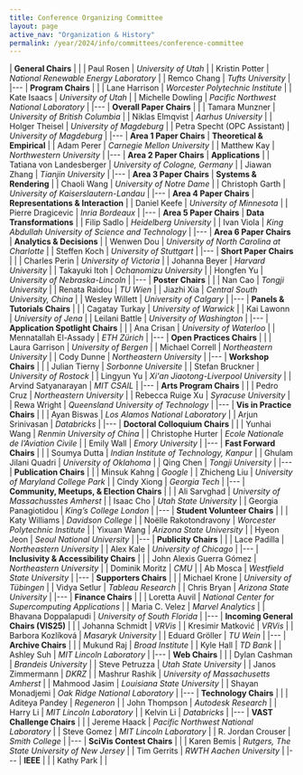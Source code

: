 ```yaml
---
title: Conference Organizing Committee
layout: page
active_nav: "Organization & History"
permalink: /year/2024/info/committees/conference-committee
---
```


| **General Chairs** | |
| Paul Rosen | *University of Utah* |
| Kristin Potter | *National Renewable Energy Laboratory* |
| Remco Chang | *Tufts University* |
|---
| **Program Chairs** | |
| Lane Harrison | *Worcester Polytechnic Institute* |
| Kate Isaacs | *University of Utah* |
| Michelle Dowling | *Pacific Northwest National Laboratory* |
|---
| **Overall Paper Chairs** | |
| Tamara Munzner | *University of British Columbia* |
| Niklas Elmqvist | *Aarhus University* |
| Holger Theisel | *University of Magdeburg* |
| Petra Specht (OPC Assistant) | *University of Magdeburg* |
|---
| **Area 1 Paper Chairs** | **Theoretical & Empirical** |
| Adam Perer | *Carnegie Mellon University* |
| Matthew Kay | *Northwestern University* |
|---
| **Area 2 Paper Chairs** | **Applications** |
| Tatiana von Landesberger | *University of Cologne, Germany* |
| Jiawan Zhang | *Tianjin University* |
|---
| **Area 3 Paper Chairs** | **Systems & Rendering** |
| Chaoli Wang | *University of Notre Dame* |
| Christoph Garth | *University of Kaiserslautern-Landau* |
|---
| **Area 4 Paper Chairs** | **Representations & Interaction** |
| Daniel Keefe | *University of Minnesota* |
| Pierre Dragicevic | *Inria Bordeaux* |
|---
| **Area 5 Paper Chairs** | **Data Transformations** |
| Filip Sadlo | *Heidelberg University* |
| Ivan Viola | *King Abdullah University of Science and Technology* |
|---
| **Area 6 Paper Chairs** | **Analytics & Decisions** |
| Wenwen Dou | *University of North Carolina at Charlotte* |
| Steffen Koch | *University of Stuttgart* |
|---
| **Short Paper Chairs** | |
| Charles Perin | *University of Victoria* |
| Johanna Beyer | *Harvard University* |
| Takayuki Itoh | *Ochanomizu University* |
| Hongfen Yu | *University of Nebraska-Lincoln* |
|---
| **Poster Chairs** | |
| Nan Cao | *Tongji University* |
| Renata Raidou | *TU Wien* |
| Jiazhi Xia | *Central South University, China* |
| Wesley Willett | *University of Calgary* |
|---
| **Panels & Tutorials Chairs** | |
| Cagatay Turkay | *University of Warwick* |
| Kai Lawonn | *University of Jena* |
| Leilani Battle | *University of Washington* |
|---
| **Application Spotlight Chairs** | |
| Ana Crisan | *University of Waterloo* |
| Mennatallah El-Assady | *ETH Zürich* |
|---
| **Open Practices Chairs** | |
| Laura Garrison | *University of Bergen* |
| Michael Correll | *Northeastern University* |
| Cody Dunne | *Northeastern University* |
|---
| **Workshop Chairs** | |
| Julian Tierny | *Sorbonne Universite* |
| Stefan Bruckner | *University of Rostock* |
| Lingyun Yu | *Xi'an Jiaotong-Liverpool University* |
| Arvind Satyanarayan | *MIT CSAIL* |
|---
| **Arts Program Chairs** | |
| Pedro Cruz | *Northeastern University* |
| Rebecca Ruige Xu | *Syracuse University* |
| Rewa Wright | *Queensland University of Technology* |
|---
| **Vis in Practice Chairs** | |
| Ayan Biswas | *Los Alamos National Laboratory* |
| Arjun Srinivasan | *Databricks* |
|---
| **Doctoral Colloquium Chairs** | |
| Yunhai Wang | *Renmin University of China* |
| Christophe Hurter | *Ecole Nationale de l’Aviation Civile* |
| Emily Wall | *Emory University* |
|---
| **Fast Forward Chairs** | |
| Soumya Dutta | *Indian Institute of Technology, Kanpur* |
| Ghulam Jilani Quadri | *University of Oklahoma* |
| Qing Chen | *Tongji University* |
|---
| **Publication Chairs** | |
| Minsuk Kahng | *Google* |
| Zhicheng Liu | *University of Maryland College Park* |
| Cindy Xiong | *Georgia Tech* |
|---
| **Community, Meetups, & Election Chairs** | |
| Ali Sarvghad | *University of Massachusstes Amherst* |
| Isaac Cho | *Utah State University* |
| Georgia Panagiotidou | *King’s College London* |
|---
| **Student Volunteer Chairs** | |
| Katy Williams | *Davidson College* |
| Noëlle Rakotondravony | *Worcester Polytechnic Institute* |
| Yixuan Wang | *Arizona State University* |
| Hyeon Jeon | *Seoul National University* |
|---
| **Publicity Chairs** | |
| Lace Padilla | *Northeastern University* |
| Alex Kale | *University of Chicago* |
|---
| **Inclusivity & Accessibility Chairs** | |
| John Alexis Guerra Gómez | *Northeastern University* |
| Dominik Moritz | *CMU* |
| Ab Mosca | *Westfield State University* |
|---
| **Supporters Chairs** | |
| Michael Krone | *University of Tübingen* |
| Vidya Setlur | *Tableau Research* |
| Chris Bryan | *Arizona State University* |
|---
| **Finance Chairs** | |
| Loretta Auvil | *National Center for Supercomputing Applications* |
| Maria C. Velez | *Marvel Analytics* |
| Bhavana Doppalapudi | *University of South Florida* |
|---
| **Incoming General Chairs (VIS25)** | |
| Johanna Schmidt | *VRVis* |
| Kresimir Matković | *VRVis* |
| Barbora Kozlíková | *Masaryk University* |
| Eduard Gröller | *TU Wein* |
|---
| **Archive Chairs** | |
| Mukund Raj | *Broad Institute* |
| Kyle Hall | *TD Bank* |
| Ashley Suh | *MIT Lincoln Laboratory* |
|---
| **Web Chairs** | |
| Dylan Cashman | *Brandeis University* |
| Steve Petruzza | *Utah State University* |
| Janos Zimmermann | *DKRZ* |
| Mashrur Rashik | *University of Massachusetts Amherst* |
| Mahmood Jasim | *Louisiana State University* |
| Shayan Monadjemi | *Oak Ridge National Laboratory* |
|---
| **Technology Chairs** | |
| Aditeya Pandey | *Regeneron* |
| John Thompson | *Autodesk Research* |
| Harry Li | *MIT Lincoln Laboratory* |
| Kelvin Li | *Databricks* |
|---
| **VAST Challenge Chairs** | |
| Jereme Haack | *Pacific Northwest National Laboratory* |
| Steve Gomez | *MIT Lincoln Laboratory* |
| R. Jordan Crouser | *Smith College* |
|---
| **SciVis Contest Chairs** | |
| Karen Bemis | *Rutgers, The State University of New Jersey* |
| Tim Gerrits | *RWTH Aachen University* |
|---
| **IEEE** | |
| Kathy Park | |
